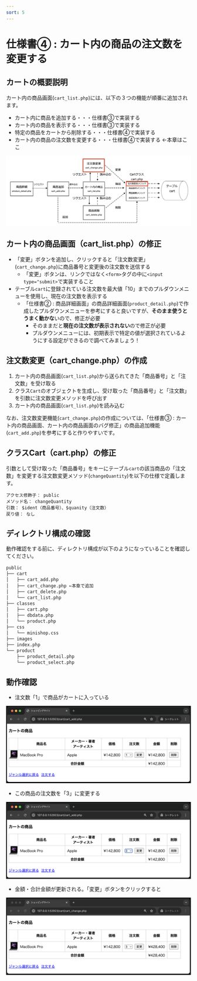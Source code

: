 ```yaml
---
sort: 5
---
```

# 仕様書④ : カート内の商品の注文数を変更する

## カートの概要説明

カート内の商品画面(`cart_list.php`)には、以下の３つの機能が順番に追加されます。

- カート内に商品を追加する・・・仕様書③で実装する
- カート内の商品を表示する・・・仕様書③で実装する
- 特定の商品をカートから削除する・・・仕様書④で実装する
- カート内の商品の注文数を変更する・・・仕様書④で実装する ←本章はここ

![](./images/cart_transition_update.png)

## カート内の商品画面（cart_list.php）の修正

- 「変更」ボタンを追加し、クリックすると「注文数変更」(`cart_change.php`)に商品番号と変更後の注文数を送信する
  - 「変更」ボタンは、リンクではなく`<form>`タグの中に`<input type="submit>`で実装すること
- テーブル`cart`に登録されている注文数を最大値「10」までのプルダウンメニューを使用し、現在の注文数を表示する
  - 「仕様書② : 商品詳細画面」の商品詳細画面(`product_detail.php`)で作成したプルダウンメニューを参考にすると良いですが、**そのまま使うとうまく動かな**いので、修正が必要
    - そのままだと**現在の注文数が表示されない**ので修正が必要
    - プルダウンメニューには、初期表示で特定の値が選択されているようにする設定ができるので調べてみましょう！

## 注文数変更（cart_change.php）の作成

1. カート内の商品画面(`cart_list.php`)から送られてきた「商品番号」と「注文数」を受け取る
2. クラス`Cart`のオブジェクトを生成し、受け取った「商品番号」と「注文数」を引数に注文数変更メソッドを呼び出す
3. カート内の商品画面(`cart_list.php`)を読み込む

なお、注文数変更機能(`cart_change.php`)の作成については、「仕様書③ : カート内の商品画面、カート内の商品画面のバグ修正」の商品追加機能(`cart_add.php`)を参考にすると作りやすいです。

## クラスCart（cart.php）の修正

引数として受け取った「商品番号」をキーにテーブル`cart`の該当商品の「注文数」を変更する注文数変更メソッド(`changeQuantity`)を以下の仕様で定義します。

```text
アクセス修飾子： public
メソッド名： changeQuantity
引数： $ident（商品番号）、$quanity（注文数）
戻り値： なし
```

## ディレクトリ構成の確認

動作確認をする前に、ディレクトリ構成が以下のようになっていることを確認してください。

```text
public
├── cart
│   ├── cart_add.php
│   ├── cart_change.php ←本章で追加
│   ├── cart_delete.php
│   └── cart_list.php
├── classes
│   ├── cart.php
│   ├── dbdata.php
│   └── product.php
├── css
│   └── minishop.css
├── images
├── index.php
└── product
    ├── product_detail.php
    └── product_select.php
```

## 動作確認

- 注文数「1」で商品がカートに入っている

![](./images/cart_change_display_1.png)

- この商品の注文数を「3」に変更する

![](./images/cart_change_display_2.png)

- 金額・合計金額が更新される。「変更」ボタンをクリックすると

![](./images/cart_change_display_3.png)
